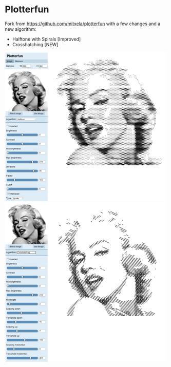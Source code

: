 # Plotterfun

Fork from https://github.com/mitxela/plotterfun with a few changes and a new algorithm:
* Halftone with Spirals [Improved]
* Crosshatching [NEW]

![halftone_spirals](/screenshots/halftone_spirals.webp)
![crosshatching](/screenshots/crosshatching.webp)
